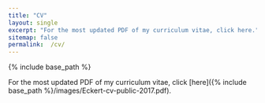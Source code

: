 ```yaml
---
title: "CV"
layout: single
excerpt: "For the most updated PDF of my curriculum vitae, click here."
sitemap: false
permalink:  /cv/
---
```


{% include base_path %}

For the most updated PDF of my curriculum vitae, click
[here]({% include base_path %}/images/Eckert-cv-public-2017.pdf).